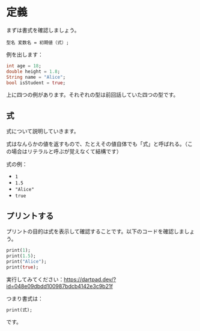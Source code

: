 
# 定義

まずは書式を確認しましょう。


```
型名 変数名 = 初期値（式）;
```

例を出します：

```dart
int age = 18;
double height = 1.8;
String name = "Alice";
bool isStudent = true;
```

上に四つの例があります。それぞれの型は前回話していた四つの型です。


## 式

式について説明していきます。

式はなんらかの値を返すもので、たとえその値自体でも「式」と呼ばれる。（この場合はリテラルと呼ぶが覚えなくて結構です）

式の例：

- `1`
- `1.5`
- `"Alice"`
- `true`

## プリントする

プリントの目的は式を表示して確認することです。以下のコードを確認しましょう。

```dart
print(1);
print(1.5);
print("Alice");
print(true);
```

実行してみてください：https://dartpad.dev/?id=048e09dbdd100987bdcb4142e3c9b21f

つまり書式は：

```dart
print(式);
```

です。